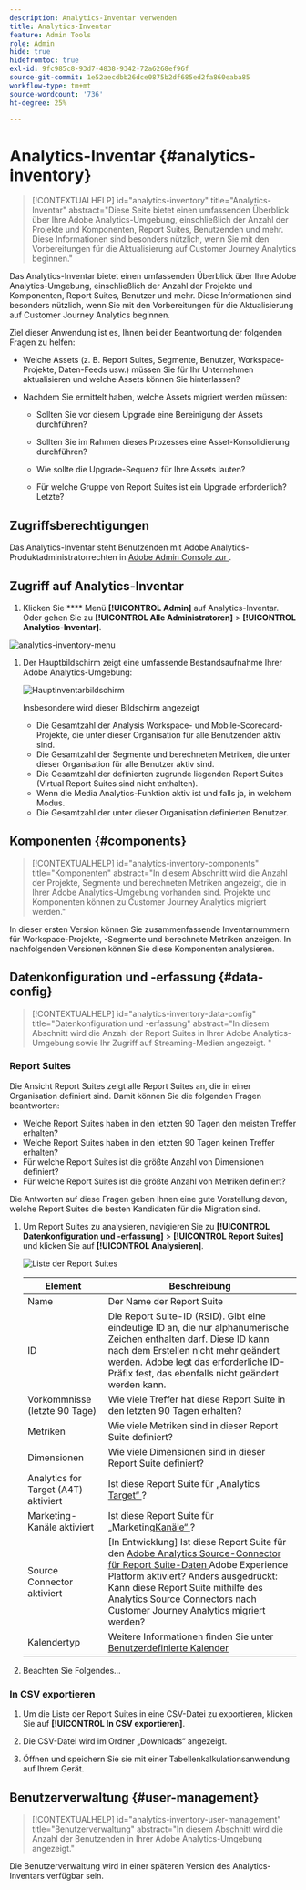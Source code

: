 ```yaml
---
description: Analytics-Inventar verwenden
title: Analytics-Inventar
feature: Admin Tools
role: Admin
hide: true
hidefromtoc: true
exl-id: 9fc985c8-93d7-4838-9342-72a6268ef96f
source-git-commit: 1e52aecdbb26dce0875b2df685ed2fa860eaba85
workflow-type: tm+mt
source-wordcount: '736'
ht-degree: 25%

---
```


# Analytics-Inventar {#analytics-inventory}

<!-- markdownlint-disable MD034 -->

>[!CONTEXTUALHELP]
>id="analytics-inventory"
>title="Analytics-Inventar"
>abstract="Diese Seite bietet einen umfassenden Überblick über Ihre Adobe Analytics-Umgebung, einschließlich der Anzahl der Projekte und Komponenten, Report Suites, Benutzenden und mehr. Diese Informationen sind besonders nützlich, wenn Sie mit den Vorbereitungen für die Aktualisierung auf Customer Journey Analytics beginnen."

<!-- markdownlint-enable MD034 -->

Das Analytics-Inventar bietet einen umfassenden Überblick über Ihre Adobe Analytics-Umgebung, einschließlich der Anzahl der Projekte und Komponenten, Report Suites, Benutzer und mehr. Diese Informationen sind besonders nützlich, wenn Sie mit den Vorbereitungen für die Aktualisierung auf Customer Journey Analytics beginnen.

Ziel dieser Anwendung ist es, Ihnen bei der Beantwortung der folgenden Fragen zu helfen:

* Welche Assets (z. B. Report Suites, Segmente, Benutzer, Workspace-Projekte, Daten-Feeds usw.) müssen Sie für Ihr Unternehmen aktualisieren und welche Assets können Sie hinterlassen?

* Nachdem Sie ermittelt haben, welche Assets migriert werden müssen:

   * Sollten Sie vor diesem Upgrade eine Bereinigung der Assets durchführen?

   * Sollten Sie im Rahmen dieses Prozesses eine Asset-Konsolidierung durchführen?

   * Wie sollte die Upgrade-Sequenz für Ihre Assets lauten?

   * Für welche Gruppe von Report Suites ist ein Upgrade erforderlich? Letzte?

## Zugriffsberechtigungen

Das Analytics-Inventar steht Benutzenden mit Adobe Analytics-Produktadministratorrechten in [Adobe Admin Console zur ](https://experienceleague.adobe.com/en/docs/analytics/admin/admin-console/admin-roles-in-analytics).

## Zugriff auf Analytics-Inventar

1. Klicken Sie **** Menü **[!UICONTROL Admin]** auf Analytics-Inventar. Oder gehen Sie zu **[!UICONTROL Alle Administratoren]** > **[!UICONTROL Analytics-Inventar]**.

![analytics-inventory-menu](assets/an-inventory-menu.png)

1. Der Hauptbildschirm zeigt eine umfassende Bestandsaufnahme Ihrer Adobe Analytics-Umgebung:

   ![Hauptinventarbildschirm](assets/an_inventory.png)

   Insbesondere wird dieser Bildschirm angezeigt

   * Die Gesamtzahl der Analysis Workspace- und Mobile-Scorecard-Projekte, die unter dieser Organisation für alle Benutzenden aktiv sind.
   * Die Gesamtzahl der Segmente und berechneten Metriken, die unter dieser Organisation für alle Benutzer aktiv sind.
   * Die Gesamtzahl der definierten zugrunde liegenden Report Suites (Virtual Report Suites sind nicht enthalten).
   * Wenn die Media Analytics-Funktion aktiv ist und falls ja, in welchem Modus.
   * Die Gesamtzahl der unter dieser Organisation definierten Benutzer.


## Komponenten {#components}

<!-- markdownlint-disable MD034 -->

>[!CONTEXTUALHELP]
>id="analytics-inventory-components"
>title="Komponenten"
>abstract="In diesem Abschnitt wird die Anzahl der Projekte, Segmente und berechneten Metriken angezeigt, die in Ihrer Adobe Analytics-Umgebung vorhanden sind. Projekte und Komponenten können zu Customer Journey Analytics migriert werden."

<!-- markdownlint-enable MD034 -->

In dieser ersten Version können Sie zusammenfassende Inventarnummern für Workspace-Projekte, -Segmente und berechnete Metriken anzeigen. In nachfolgenden Versionen können Sie diese Komponenten analysieren.

## Datenkonfiguration und -erfassung {#data-config}

<!-- markdownlint-disable MD034 -->

>[!CONTEXTUALHELP]
>id="analytics-inventory-data-config"
>title="Datenkonfiguration und -erfassung"
>abstract="In diesem Abschnitt wird die Anzahl der Report Suites in Ihrer Adobe Analytics-Umgebung sowie Ihr Zugriff auf Streaming-Medien angezeigt. "

<!-- markdownlint-enable MD034 -->

### Report Suites

Die Ansicht Report Suites zeigt alle Report Suites an, die in einer Organisation definiert sind. Damit können Sie die folgenden Fragen beantworten:

* Welche Report Suites haben in den letzten 90 Tagen den meisten Treffer erhalten?
* Welche Report Suites haben in den letzten 90 Tagen keinen Treffer erhalten?
* Für welche Report Suites ist die größte Anzahl von Dimensionen definiert?
* Für welche Report Suites ist die größte Anzahl von Metriken definiert?

Die Antworten auf diese Fragen geben Ihnen eine gute Vorstellung davon, welche Report Suites die besten Kandidaten für die Migration sind.

1. Um Report Suites zu analysieren, navigieren Sie zu **[!UICONTROL Datenkonfiguration und -erfassung]** > **[!UICONTROL Report Suites]** und klicken Sie auf **[!UICONTROL Analysieren]**.

   ![Liste der Report Suites](assets/an_inv_rs.png)

   | Element | Beschreibung |
   | --- | --- |
   | Name | Der Name der Report Suite |
   | ID | Die Report Suite-ID (RSID). Gibt eine eindeutige ID an, die nur alphanumerische Zeichen enthalten darf. Diese ID kann nach dem Erstellen nicht mehr geändert werden. Adobe legt das erforderliche ID-Präfix fest, das ebenfalls nicht geändert werden kann. |
   | Vorkommnisse (letzte 90 Tage) | Wie viele Treffer hat diese Report Suite in den letzten 90 Tagen erhalten? |
   | Metriken | Wie viele Metriken sind in dieser Report Suite definiert? |
   | Dimensionen | Wie viele Dimensionen sind in dieser Report Suite definiert? |
   | Analytics for Target (A4T) aktiviert | Ist diese Report Suite für „Analytics [ Target“ ](https://experienceleague.adobe.com/en/docs/target/using/integrate/a4t/a4t)? |
   | Marketing-Kanäle aktiviert | Ist diese Report Suite für „Marketing[Kanäle“ ](https://experienceleague.adobe.com/en/docs/analytics/components/marketing-channels/c-getting-started-mchannel)? |
   | Source Connector aktiviert | [In Entwicklung] Ist diese Report Suite für den [Adobe Analytics Source-Connector für Report Suite-Daten ](https://experienceleague.adobe.com/en/docs/experience-platform/sources/connectors/adobe-applications/analytics) Adobe Experience Platform aktiviert? Anders ausgedrückt: Kann diese Report Suite mithilfe des Analytics Source Connectors nach Customer Journey Analytics migriert werden? |
   | Kalendertyp | Weitere Informationen finden Sie unter [Benutzerdefinierte Kalender](https://experienceleague.adobe.com/en/docs/analytics/admin/admin-tools/manage-report-suites/edit-report-suite/report-suite-general/custom-calendar#) |

1. Beachten Sie Folgendes…

### In CSV exportieren

1. Um die Liste der Report Suites in eine CSV-Datei zu exportieren, klicken Sie auf **[!UICONTROL In CSV exportieren]**.

1. Die CSV-Datei wird im Ordner „Downloads“ angezeigt.

1. Öffnen und speichern Sie sie mit einer Tabellenkalkulationsanwendung auf Ihrem Gerät.


## Benutzerverwaltung {#user-management}

<!-- markdownlint-disable MD034 -->

>[!CONTEXTUALHELP]
>id="analytics-inventory-user-management"
>title="Benutzerverwaltung"
>abstract="In diesem Abschnitt wird die Anzahl der Benutzenden in Ihrer Adobe Analytics-Umgebung angezeigt."

<!-- markdownlint-enable MD034 -->

Die Benutzerverwaltung wird in einer späteren Version des Analytics-Inventars verfügbar sein.